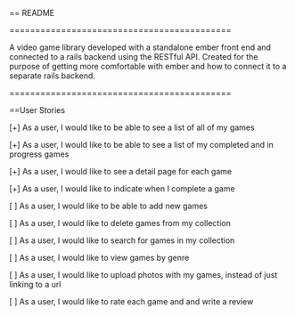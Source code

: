== README

===========================================

A video game library developed with a standalone ember front end and connected to a rails backend using the RESTful API. Created for the purpose of getting more comfortable with ember and how to connect it to a separate rails backend.

===========================================

==User Stories

[+] As a user, I would like to be able to see a list of all of my games

[+] As a user, I would like to be able to see a list of my completed and in progress games

[+] As a user, I would like to see a detail page for each game

[+] As a user, I would like to indicate when I complete a game

[ ] As a user, I would like to be able to add new games

[ ] As a user, I would like to delete games from my collection

[ ] As a user, I would like to search for games in my collection

[ ] As a user, I would like to view games by genre

[ ] As a user, I would like to upload photos with my games, instead of just linking to a url

[ ] As a user, I would like to rate each game and and write a review




